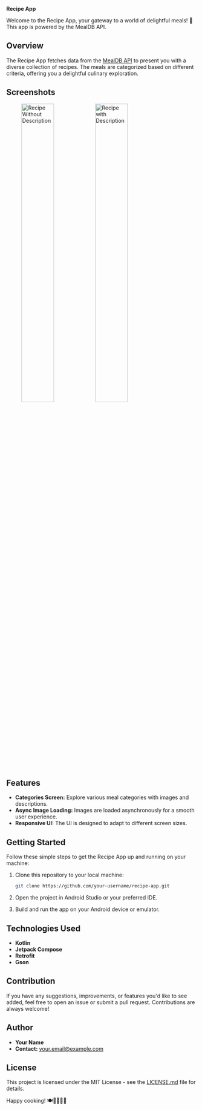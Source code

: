 **Recipe App**

Welcome to the Recipe App, your gateway to a world of delightful meals! 🍲 This app is powered by the MealDB API.

## Overview

The Recipe App fetches data from the [MealDB API](https://www.themealdb.com/api.php) to present you with a diverse collection of recipes. The meals are categorized based on different criteria, offering you a delightful culinary exploration.

## Screenshots

<figure>
    <img src="https://github.com/pavan-kumar-arepu/TheRecipe/assets/13812858/65a326d5-02c9-44e2-a01a-70289b4665db" alt="Recipe Without Description" style="width:45%;">
    <img src="https://github.com/pavan-kumar-arepu/TheRecipe/assets/13812858/7ec13710-1f3c-42ad-9456-74ff694a03b9" alt="Recipe with Description" style="width:45%; margin-right: 10px;">
</figure>


## Features

- **Categories Screen:** Explore various meal categories with images and descriptions.
- **Async Image Loading:** Images are loaded asynchronously for a smooth user experience.
- **Responsive UI:** The UI is designed to adapt to different screen sizes.

## Getting Started

Follow these simple steps to get the Recipe App up and running on your machine:

1. Clone this repository to your local machine:

    ```bash
    git clone https://github.com/your-username/recipe-app.git
    ```

2. Open the project in Android Studio or your preferred IDE.

3. Build and run the app on your Android device or emulator.

## Technologies Used

- **Kotlin**
- **Jetpack Compose**
- **Retrofit**
- **Gson**

## Contribution

If you have any suggestions, improvements, or features you'd like to see added, feel free to open an issue or submit a pull request. Contributions are always welcome!

## Author

- **Your Name**
- **Contact:** your.email@example.com

## License

This project is licensed under the MIT License - see the [LICENSE.md](LICENSE.md) file for details.

Happy cooking! 🍽️👩‍🍳👨‍🍳

